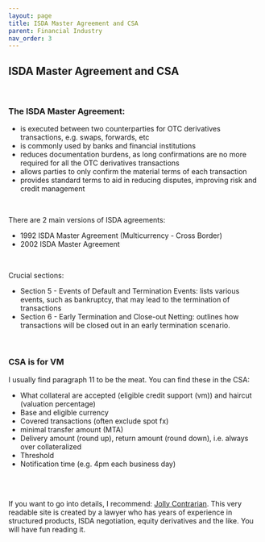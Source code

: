 ```yaml
---
layout: page
title: ISDA Master Agreement and CSA
parent: Financial Industry
nav_order: 3
---
```


## ISDA Master Agreement and CSA

<br />

### The ISDA Master Agreement:

- is executed between two counterparties for OTC derivatives transactions, e.g. swaps, forwards, etc
- is commonly used by banks and financial institutions
- reduces documentation burdens, as long confirmations are no more required for all the OTC derivatives transactions
- allows parties to only confirm the material terms of each transaction
- provides standard terms to aid in reducing disputes, improving risk and credit management

<br />

There are 2 main versions of ISDA agreements:

- 1992 ISDA Master Agreement (Multicurrency - Cross Border)
- 2002 ISDA Master Agreement

<br />

Crucial sections:

- Section 5 - Events of Default and Termination Events: lists various events, such as bankruptcy, that may lead to the termination of transactions
- Section 6 - Early Termination and Close-out Netting: outlines how transactions will be closed out in an early termination scenario.

<br />

### CSA is for VM

I usually find paragraph 11 to be the meat. You can find these in the CSA:
- What collateral are accepted (eligible credit support (vm)) and haircut (valuation percentage) 
- Base and eligible currency 
- Covered transactions (often exclude spot fx) 
- minimal transfer amount (MTA)
- Delivery amount (round up), return amount (round down), i.e. always over collateralized 
- Threshold
- Notification time (e.g. 4pm each business day)

<br /><br />

If you want to go into details, I recommend:
[Jolly Contrarian](https://jollycontrarian.com/index.php?title=Main_Page).
This very readable site is created by a lawyer who has years of experience in structured products, ISDA negotiation, equity derivatives and the like. You will have fun reading it.